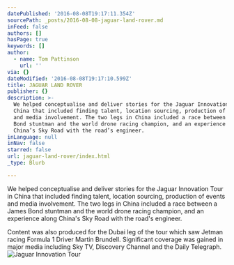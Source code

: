 ```yaml
---
datePublished: '2016-08-08T19:17:11.354Z'
sourcePath: _posts/2016-08-08-jaguar-land-rover.md
inFeed: false
authors: []
hasPage: true
keywords: []
author:
  - name: Tom Pattinson
    url: ''
via: {}
dateModified: '2016-08-08T19:17:10.599Z'
title: JAGUAR LAND ROVER
publisher: {}
description: >-
  We helped conceptualise and deliver stories for the Jaguar Innovation Tour in
  China that included finding talent, location sourcing, production of events
  and media involvement. The two legs in China included a race between a James
  Bond stuntman and the world drone racing champion, and an experience along
  China’s Sky Road with the road’s engineer.
inLanguage: null
inNav: false
starred: false
url: jaguar-land-rover/index.html
_type: Blurb

---
```

We helped conceptualise and deliver stories for the Jaguar Innovation Tour in China that included finding talent, location sourcing, production of events and media involvement. The two legs in China included a race between a James Bond stuntman and the world drone racing champion, and an experience along China's Sky Road with the road's engineer.

Content was also produced for the Dubai leg of the tour which saw Jetman racing Formula 1 Driver Martin Brundell. Significant coverage was gained in major media including Sky TV, Discovery Channel and the Daily Telegraph.
![Jaguar Innovation Tour](https://the-grid-user-content.s3-us-west-2.amazonaws.com/49a7969c-e0cc-45d7-a8c5-0685c695fc91.png)